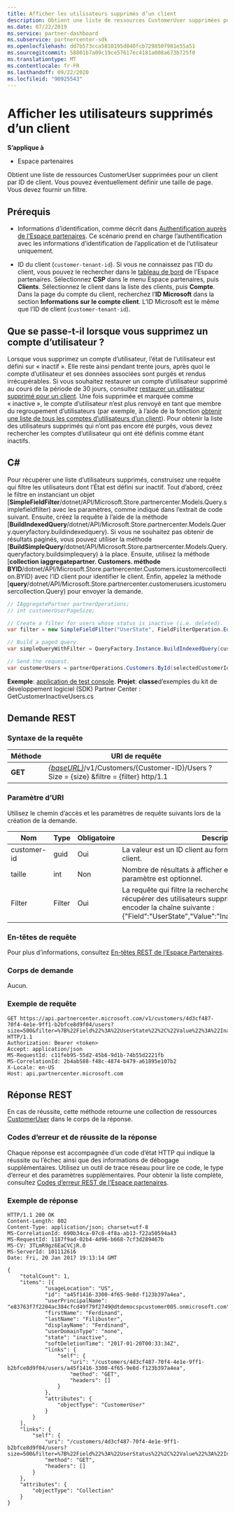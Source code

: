 ```yaml
---
title: Afficher les utilisateurs supprimés d’un client
description: Obtient une liste de ressources CustomerUser supprimées pour un client par ID de client. Vous pouvez éventuellement définir une taille de page. Vous devez fournir un filtre.
ms.date: 07/22/2019
ms.service: partner-dashboard
ms.subservice: partnercenter-sdk
ms.openlocfilehash: dd7b573cca5810195d840fcb729850f981e55a51
ms.sourcegitcommit: 58801b7a09c19ce57617ec4181a008a673b725f0
ms.translationtype: MT
ms.contentlocale: fr-FR
ms.lasthandoff: 09/22/2020
ms.locfileid: "90925543"
---
```

# <a name="view-deleted-users-for-a-customer"></a>Afficher les utilisateurs supprimés d’un client

**S’applique à**

- Espace partenaires

Obtient une liste de ressources CustomerUser supprimées pour un client par ID de client. Vous pouvez éventuellement définir une taille de page. Vous devez fournir un filtre.

## <a name="prerequisites"></a>Prérequis

- Informations d’identification, comme décrit dans [Authentification auprès de l’Espace partenaires](partner-center-authentication.md). Ce scénario prend en charge l’authentification avec les informations d’identification de l’application et de l’utilisateur uniquement.

- ID du client (`customer-tenant-id`). Si vous ne connaissez pas l’ID du client, vous pouvez le rechercher dans le [tableau de bord](https://partner.microsoft.com/dashboard) de l’Espace partenaires. Sélectionnez **CSP** dans le menu Espace partenaires, puis **Clients**. Sélectionnez le client dans la liste des clients, puis **Compte**. Dans la page du compte du client, recherchez l’**ID Microsoft** dans la section **Informations sur le compte client**. L’ID Microsoft est le même que l’ID de client (`customer-tenant-id`).

## <a name="what-happens-when-you-delete-a-user-account"></a>Que se passe-t-il lorsque vous supprimez un compte d’utilisateur ?

Lorsque vous supprimez un compte d’utilisateur, l’état de l’utilisateur est défini sur « inactif ». Elle reste ainsi pendant trente jours, après quoi le compte d’utilisateur et ses données associées sont purgés et rendus irrécupérables. Si vous souhaitez restaurer un compte d’utilisateur supprimé au cours de la période de 30 jours, consultez [restaurer un utilisateur supprimé pour un client](restore-a-user-for-a-customer.md). Une fois supprimée et marquée comme « inactive », le compte d’utilisateur n’est plus renvoyé en tant que membre du regroupement d’utilisateurs (par exemple, à l’aide de la fonction [obtenir une liste de tous les comptes d’utilisateurs d’un client](get-a-list-of-all-user-accounts-for-a-customer.md)). Pour obtenir la liste des utilisateurs supprimés qui n’ont pas encore été purgés, vous devez rechercher les comptes d’utilisateur qui ont été définis comme étant inactifs.

## <a name="c"></a>C\#

Pour récupérer une liste d’utilisateurs supprimés, construisez une requête qui filtre les utilisateurs dont l’État est défini sur inactif. Tout d’abord, créez le filtre en instanciant un objet [**SimpleFieldFilter**/dotnet/API/Microsoft.Store.partnercenter.Models.Query.simplefieldfilter) avec les paramètres, comme indiqué dans l’extrait de code suivant. Ensuite, créez la requête à l’aide de la méthode [**BuildIndexedQuery**/dotnet/API/Microsoft.Store.partnercenter.Models.Query.queryfactory.buildindexedquery). Si vous ne souhaitez pas obtenir de résultats paginés, vous pouvez utiliser la méthode [**BuildSimpleQuery**/dotnet/API/Microsoft.Store.partnercenter.Models.Query.queryfactory.buildsimplequery) à la place. Ensuite, utilisez la méthode [**collection iaggregatepartner. Customers. méthode BYID**/dotnet/API/Microsoft.Store.partnercenter.Customers.icustomercollection.BYID) avec l’ID client pour identifier le client. Enfin, appelez la méthode [**query**/dotnet/API/Microsoft.Store.partnercenter.customerusers.icustomerusercollection.Query) pour envoyer la demande.

``` csharp
// IAggregatePartner partnerOperations;
// int customerUserPageSize;

// Create a filter for users whose status is inactive (i.e. deleted).
var filter = new SimpleFieldFilter("UserState", FieldFilterOperation.Equals, "Inactive");

// Build a paged query.
var simpleQueryWithFilter = QueryFactory.Instance.BuildIndexedQuery(customerUserPageSize, 0, filter);

// Send the request.
var customerUsers = partnerOperations.Customers.ById(selectedCustomerId).Users.Query(simpleQueryWithFilter);
```

**Exemple**: [application de test console](console-test-app.md). **Projet**: **classe**d’exemples du kit de développement logiciel (SDK) Partner Center : GetCustomerInactiveUsers.cs

## <a name="rest-request"></a>Demande REST

### <a name="request-syntax"></a>Syntaxe de la requête

| Méthode  | URI de requête                                                                                                       |
|---------|-------------------------------------------------------------------------------------------------------------------|
| **GET** | [*{baseURL}*](partner-center-rest-urls.md)/v1/Customers/{Customer-ID}/Users ? Size = {size} &filtre = {filter} http/1.1 |

### <a name="uri-parameter"></a>Paramètre d’URI

Utilisez le chemin d’accès et les paramètres de requête suivants lors de la création de la demande.

| Nom        | Type   | Obligatoire | Description                                                                                                                                                                        |
|-------------|--------|----------|------------------------------------------------------------------------------------------------------------------------------------------------------------------------------------|
| customer-id | guid   | Oui      | La valeur est un ID client au format GUID qui identifie le client.                                                                                                            |
| taille        | int    | Non       | Nombre de résultats à afficher en même temps. Ce paramètre est optionnel.                                                                                                     |
| Filter      | Filter | Oui      | La requête qui filtre la recherche de l’utilisateur. Pour récupérer des utilisateurs supprimés, vous devez inclure et encoder la chaîne suivante : {"Field":"UserState","Value":"Inactive","Operator":"equals"}. |

### <a name="request-headers"></a>En-têtes de requête

Pour plus d’informations, consultez [En-têtes REST de l’Espace Partenaires](headers.md).

### <a name="request-body"></a>Corps de demande

Aucun.

### <a name="request-example"></a>Exemple de requête

```http
GET https://api.partnercenter.microsoft.com/v1/customers/4d3cf487-70f4-4e1e-9ff1-b2bfce8d9f04/users?size=500&filter=%7B%22Field%22%3A%22UserState%22%2C%22Value%22%3A%22Inactive%22%2C%22Operator%22%3A%22equals%22%7D HTTP/1.1
Authorization: Bearer <token>
Accept: application/json
MS-RequestId: c11feb95-55d2-45b6-9d1b-74b55d2221fb
MS-CorrelationId: 2b4ab588-f48c-4874-b479-a61895e107b2
X-Locale: en-US
Host: api.partnercenter.microsoft.com
```

## <a name="rest-response"></a>Réponse REST

En cas de réussite, cette méthode retourne une collection de ressources [CustomerUser](user-resources.md#customeruser) dans le corps de la réponse.

### <a name="response-success-and-error-codes"></a>Codes d’erreur et de réussite de la réponse

Chaque réponse est accompagnée d’un code d’état HTTP qui indique la réussite ou l’échec ainsi que des informations de débogage supplémentaires. Utilisez un outil de trace réseau pour lire ce code, le type d’erreur et des paramètres supplémentaires. Pour obtenir la liste complète, consultez [Codes d’erreur REST de l’Espace partenaires](error-codes.md).

### <a name="response-example"></a>Exemple de réponse

```http
HTTP/1.1 200 OK
Content-Length: 802
Content-Type: application/json; charset=utf-8
MS-CorrelationId: 690b34ca-07c8-4f8a-ab13-f22a50594a43
MS-RequestId: 1187f9ad-02b4-4d96-b668-7cf3d289467b
MS-CV: 3TLmR9gz6EaCVCjR.0
MS-ServerId: 101112616
Date: Fri, 20 Jan 2017 19:13:14 GMT

{
    "totalCount": 1,
    "items": [{
            "usageLocation": "US",
            "id": "a45f1416-3300-4f65-9e8d-f123b397a4ea",
            "userPrincipalName": "e83763f7f2204ac384cfcd49f79f2749@dtdemocspcustomer005.onmicrosoft.com",
            "firstName": "Ferdinand",
            "lastName": "Filibuster",
            "displayName": "Ferdinand",
            "userDomainType": "none",
            "state": "inactive",
            "softDeletionTime": "2017-01-20T00:33:34Z",
            "links": {
                "self": {
                    "uri": "/customers/4d3cf487-70f4-4e1e-9ff1-b2bfce8d9f04/users/a45f1416-3300-4f65-9e8d-f123b397a4ea",
                    "method": "GET",
                    "headers": []
                }
            },
            "attributes": {
                "objectType": "CustomerUser"
            }
        }
    ],
    "links": {
        "self": {
            "uri": "/customers/4d3cf487-70f4-4e1e-9ff1-b2bfce8d9f04/users?size=500&filter=%7B%22Field%22%3A%22UserStatus%22%2C%22Value%22%3A%22Inactive%22%2C%22Operator%22%3A%22equals%22%7D",
            "method": "GET",
            "headers": []
        }
    },
    "attributes": {
        "objectType": "Collection"
    }
}
```
